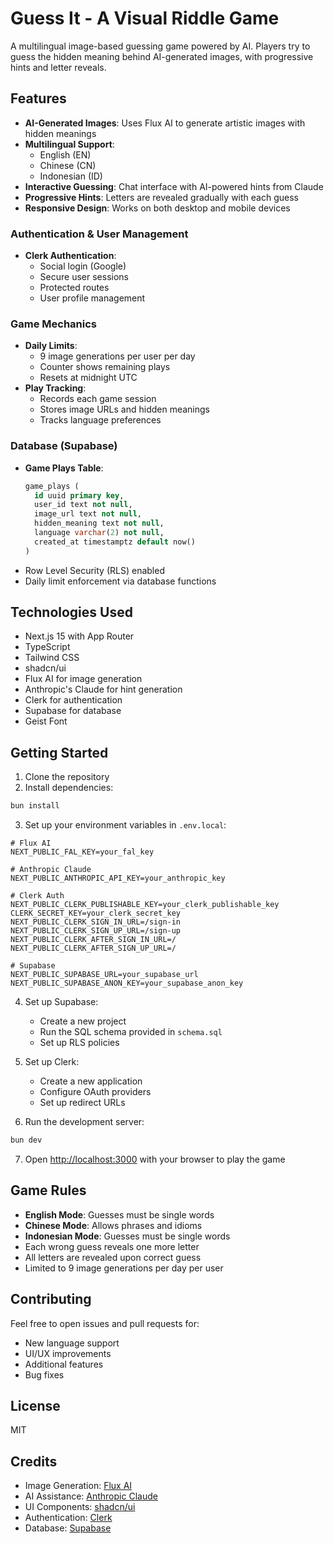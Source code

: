 # Guess It - A Visual Riddle Game

A multilingual image-based guessing game powered by AI. Players try to guess the hidden meaning behind AI-generated images, with progressive hints and letter reveals.

## Features

- **AI-Generated Images**: Uses Flux AI to generate artistic images with hidden meanings
- **Multilingual Support**: 
  - English (EN)
  - Chinese (CN)
  - Indonesian (ID)
- **Interactive Guessing**: Chat interface with AI-powered hints from Claude
- **Progressive Hints**: Letters are revealed gradually with each guess
- **Responsive Design**: Works on both desktop and mobile devices

### Authentication & User Management
- **Clerk Authentication**:
  - Social login (Google)
  - Secure user sessions
  - Protected routes
  - User profile management

### Game Mechanics
- **Daily Limits**:
  - 9 image generations per user per day
  - Counter shows remaining plays
  - Resets at midnight UTC
- **Play Tracking**:
  - Records each game session
  - Stores image URLs and hidden meanings
  - Tracks language preferences

### Database (Supabase)
- **Game Plays Table**:
  ```sql
  game_plays (
    id uuid primary key,
    user_id text not null,
    image_url text not null,
    hidden_meaning text not null,
    language varchar(2) not null,
    created_at timestamptz default now()
  )
  ```
- Row Level Security (RLS) enabled
- Daily limit enforcement via database functions

## Technologies Used

- Next.js 15 with App Router
- TypeScript
- Tailwind CSS
- shadcn/ui
- Flux AI for image generation
- Anthropic's Claude for hint generation
- Clerk for authentication
- Supabase for database
- Geist Font

## Getting Started

1. Clone the repository
2. Install dependencies:
```bash
bun install
```

3. Set up your environment variables in `.env.local`:
```env
# Flux AI
NEXT_PUBLIC_FAL_KEY=your_fal_key

# Anthropic Claude
NEXT_PUBLIC_ANTHROPIC_API_KEY=your_anthropic_key

# Clerk Auth
NEXT_PUBLIC_CLERK_PUBLISHABLE_KEY=your_clerk_publishable_key
CLERK_SECRET_KEY=your_clerk_secret_key
NEXT_PUBLIC_CLERK_SIGN_IN_URL=/sign-in
NEXT_PUBLIC_CLERK_SIGN_UP_URL=/sign-up
NEXT_PUBLIC_CLERK_AFTER_SIGN_IN_URL=/
NEXT_PUBLIC_CLERK_AFTER_SIGN_UP_URL=/

# Supabase
NEXT_PUBLIC_SUPABASE_URL=your_supabase_url
NEXT_PUBLIC_SUPABASE_ANON_KEY=your_supabase_anon_key
```

4. Set up Supabase:
   - Create a new project
   - Run the SQL schema provided in `schema.sql`
   - Set up RLS policies

5. Set up Clerk:
   - Create a new application
   - Configure OAuth providers
   - Set up redirect URLs

6. Run the development server:
```bash
bun dev
```

7. Open [http://localhost:3000](http://localhost:3000) with your browser to play the game

## Game Rules

- **English Mode**: Guesses must be single words
- **Chinese Mode**: Allows phrases and idioms
- **Indonesian Mode**: Guesses must be single words
- Each wrong guess reveals one more letter
- All letters are revealed upon correct guess
- Limited to 9 image generations per day per user

## Contributing

Feel free to open issues and pull requests for:
- New language support
- UI/UX improvements
- Additional features
- Bug fixes

## License

MIT

## Credits

- Image Generation: [Flux AI](https://fal.ai)
- AI Assistance: [Anthropic Claude](https://anthropic.com)
- UI Components: [shadcn/ui](https://ui.shadcn.com)
- Authentication: [Clerk](https://clerk.com)
- Database: [Supabase](https://supabase.com)
